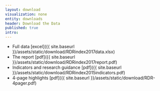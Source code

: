 ```yaml
---
layout: download
visualization: none
entity: downloads
header: Download the Data
published: true
intro: 
---
```


 - Full data [excel]({{ site.baseurl }}/assets/static/download/RDRindex2017data.xlsx) 
 - The report [pdf]({{ site.baseurl }}/assets/static/download/RDRindex2017report.pdf)
 - Indicators and research guidance [pdf]({{ site.baseurl }}/assets/static/download/RDRindex2015indicators.pdf)
 - 4-page highlights [pdf]({{ site.baseurl }}/assets/static/download/RDR-4pager.pdf)

